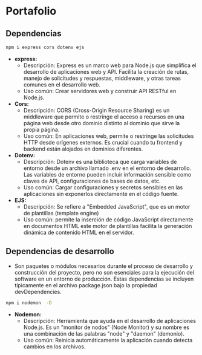 # Portafolio

## Dependencias
```bash
npm i express cors dotenv ejs
```
- **express:**
    - Descripción:
                    Express es un marco web para Node.js que simplifica el desarrollo de aplicaciones web y API. Facilita la creación de rutas, manejo de solicitudes y respuestas, middleware, y otras tareas comunes en el desarrollo web.
    - Uso común:
                    Crear servidores web y construir API RESTful en Node.js.
- **Cors:**
    - Descripción:
                    CORS (Cross-Origin Resource Sharing) es un middleware que permite o restringe el acceso a recursos en una página web desde otro dominio distinto al dominio que sirve la propia página.
    - Uso común:
                    En aplicaciones web, permite o restringe las solicitudes HTTP desde orígenes externos. Es crucial cuando tu frontend y backend están alojados en dominios diferentes.
- **Dotenv:**
    - Descripción:
                    Dotenv es una biblioteca que carga variables de entorno desde un archivo llamado .env en el entorno de desarrollo. Las variables de entorno pueden incluir información sensible como claves de API, configuraciones de bases de datos, etc.
    - Uso común:
                    Cargar configuraciones y secretos sensibles en las aplicaciones sin exponerlos directamente en el código fuente.
- **EJS:**
    - Descripción:
                    Se refiere a "Embedded JavaScript", que es un motor de plantillas (template engine)
    - Uso común:
                    permite la inserción de código JavaScript directamente en documentos HTML este motor de plantillas facilita la generación dinámica de contenido HTML en el servidor.

## Dependencias de desarrollo
- Son paquetes o módulos necesarios durante el proceso de desarrollo y construcción del proyecto, pero no son esenciales para la ejecución del software en un entorno de producción. Estas dependencias se incluyen típicamente en el archivo package.json bajo la propiedad devDependencies.

```bash
npm i nodemon  -D
```
- **Nodemon:**
    - Descripción:
                    Herramienta que ayuda en el desarrollo de aplicaciones Node.js. Es un "monitor de nodos" (Node Monitor) y su nombre es una combinación de las palabras "node" y "daemon" (demonio).
    - Uso común:
                    Reinicia automáticamente la aplicación cuando detecta cambios en los archivos.